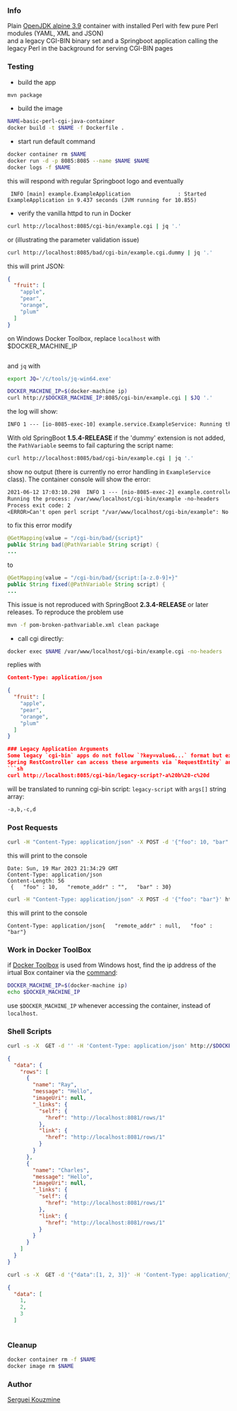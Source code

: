 ### Info

Plain [OpenJDK alpine 3.9](https://hub.docker.com/layers/openjdk/library/openjdk/8-jre-alpine3.9/images/sha256-ea81da311d33e052eeea34336018434bdc50596100f9c623193867faa291b284) container with installed Perl 
with few pure Perl modules (YAML, XML and JSON)  
and a legacy CGI-BIN binary set 
and a Springboot application calling the legacy Perl in the background
for serving CGI-BIN pages

### Testing

* build the app
```sh
mvn package
```
* build the image
```sh
NAME=basic-perl-cgi-java-container
docker build -t $NAME -f Dockerfile .
```
* start run default command

```sh
docker container rm $NAME
docker run -d -p 8085:8085 --name $NAME $NAME
docker logs -f $NAME
```
this will respond with regular Springboot logo and eventually
```text
 INFO [main] example.ExampleApplication               : Started ExampleApplication in 9.437 seconds (JVM running for 10.855)
```
* verify the vanilla httpd to run in Docker
```sh
curl http://localhost:8085/cgi-bin/example.cgi | jq '.'
```
or (illustrating the parameter validation issue)
```sh
curl http://localhost:8085/bad/cgi-bin/example.cgi.dummy | jq '.'
```
this will print JSON:
```json
{
  "fruit": [
    "apple",
    "pear",
    "orange",
    "plum"
  ]
}
```
on Windows Docker Toolbox, replace `localhost` with $DOCKER_MACHINE_IP

```sh
```

and `jq` with
```sh
export JQ='/c/tools/jq-win64.exe'
```
```sh
DOCKER_MACHINE_IP=$(docker-machine ip)
curl http://$DOCKER_MACHINE_IP:8085/cgi-bin/example.cgi | $JQ '.'
```

the log will show:
```txt
INFO 1 --- [io-8085-exec-10] example.service.ExampleService: Running the process: /var/www/localhost/cgi-bin//example.cgi -no-headers
```
With old SpringBoot __1.5.4-RELEASE__ if the 'dummy' extension is not added, the `PathVariable` seems to fail capturing the script name:
```sh
curl http://localhost:8085/bad/cgi-bin/example.cgi | jq '.'
```
show no output (there is currently no error handling in `ExampleService` class). The container console will show the error:
```txt
2021-06-12 17:03:10.298  INFO 1 --- [nio-8085-exec-2] example.controller.Controller: Running cgi-bin script: list
Running the process: /var/www/localhost/cgi-bin/example -no-headers
Process exit code: 2
<ERROR>Can't open perl script "/var/www/localhost/cgi-bin/example": No such file or directory</ERROR>
```
to fix this error modify
```java
@GetMapping(value = "/cgi-bin/bad/{script}"
public String bad(@PathVariable String script) {
...
```
to
```java
@GetMapping(value = "/cgi-bin/bad/{script:[a-z.0-9]+}"
public String fixed(@PathVariable String script) {
...
```
This issue  is not reproduced with SpringBoot __2.3.4-RELEASE__ or later releases. To reproduce the problem use
```sh
mvn -f pom-broken-pathvariable.xml clean package
```
* call cgi directly:
```sh
docker exec $NAME /var/www/localhost/cgi-bin/example.cgi -no-headers
```
replies with
```json
Content-Type: application/json

{
  "fruit": [
    "apple",
    "pear",
    "orange",
    "plum"
  ]
}

### Legacy Application Arguments
Some legacy `cgi-bin` apps do not follow `?key=value&...` format but expect simply a freehand commandline: `?-foo%20-bar=baz`. 
Spring RestController can access these arguments via `RequestEntity` and the web request
```sh
curl http://localhost:8085/cgi-bin/legacy-script?-a%20b%20-c%20d
```
will be translated to running cgi-bin script: `legacy-script` with `args[]` string array:
```sh
-a,b,-c,d
```
### Post Requests

```sh 
curl -H "Content-Type: application/json" -X POST -d '{"foo": 10, "bar": 30}' http://192.168.99.100:8085/cgi-bin/status2.cgi
```
this will print to the console
```text
Date: Sun, 19 Mar 2023 21:34:29 GMT
Content-Type: application/json
Content-Length: 56
 {   "foo" : 10,   "remote_addr" : "",   "bar" : 30}
```
```sh 
curl -H "Content-Type: application/json" -X POST -d '{"foo": "bar"}' http://localhost:8085/cgi-bin/status.cgi
```
this will print to the console
```text
Content-Type: application/json{   "remote_addr" : null,   "foo" : "bar"}
```
### Work in Docker ToolBox
if [Docker Toolbox](https://github.com/docker-archive/toolbox) is used from Windows host, find the ip address of the irtual Box container via the [command](https://devilbox.readthedocs.io/en/latest/howto/docker-toolbox/find-docker-toolbox-ip-address.html):
```sh
DOCKER_MACHINE_IP=$(docker-machine ip)
echo $DOCKER_MACHINE_IP
```
use `$DOCKER_MACHINE_IP` whenever accessing the container, instead of `localhost`.

### Shell Scripts

```sh
curl -s -X  GET -d '' -H 'Content-Type: application/json' http://$DOCKER_MACHINE_IP:8085/cgi-bin/static.sh | $JQ  '.' 
```
```JSON
{
  "data": {
    "rows": [
      {
        "name": "Ray",
        "message": "Hello",
        "imageUri": null,
        "_links": {
          "self": {
            "href": "http://localhost:8081/rows/1"
          },
          "link": {
            "href": "http://localhost:8081/rows/1"
          }
        }
      },
      {
        "name": "Charles",
        "message": "Hello",
        "imageUri": null,
        "_links": {
          "self": {
            "href": "http://localhost:8081/rows/1"
          },
          "link": {
            "href": "http://localhost:8081/rows/1"
          }
        }
      }
    ]
  }
}

```
```sh
curl -s -X  GET -d '{"data":[1, 2, 3]}' -H 'Content-Type: application/json' http://$DOCKER_MACHINE_IP:8085/cgi-bin/echo.sh | $JQ  '.'
```
```JSON
{
  "data": [
    1,
    2,
    3
  ]
  
```

### Cleanup
```sh
docker container rm -f $NAME
docker image rm $NAME
```

### Author
[Serguei Kouzmine](kouzmine_serguei@yahoo.com)
